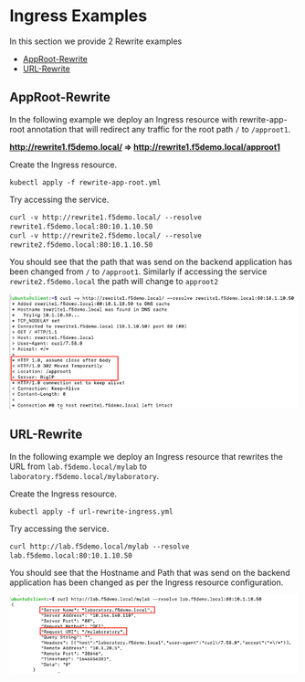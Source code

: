 # Ingress Examples

In this section we provide 2 Rewrite examples

- [AppRoot-Rewrite](#AppRoot-Rewrite)
- [URL-Rewrite](#URL-Rewrite)

## AppRoot-Rewrite
In the following example we deploy an Ingress resource with rewrite-app-root annotation that will redirect any traffic for the root path `/` to `/approot1`.

__http://rewrite1.f5demo.local/ => http://rewrite1.f5demo.local/approot1__

Create the Ingress resource.
```
kubectl apply -f rewrite-app-root.yml
```

Try accessing the service.

```
curl -v http://rewrite1.f5demo.local/ --resolve rewrite1.f5demo.local:80:10.1.10.50
curl -v http://rewrite2.f5demo.local/ --resolve rewrite2.f5demo.local:80:10.1.10.50
```

You should see that the path that was send on the backend application has been changed from `/` to `/approot1`.
Similarly if accessing the service `rewrite2.f5demo.local` the path will change to `approot2`

![approot-rewrite-output](images/approot-rewrite-output.png)


## URL-Rewrite
In the following example we deploy an Ingress resource that rewrites the URL from `lab.f5demo.local/mylab` to `laboratory.f5demo.local/mylaboratory`.

Create the Ingress resource.
```
kubectl apply -f url-rewrite-ingress.yml
```

Try accessing the service.
```
curl http://lab.f5demo.local/mylab --resolve lab.f5demo.local:80:10.1.10.50
```

You should see that the Hostname and Path that was send on the backend application has been changed as per the Ingress resource configuration.

![url-rewrite-output](images/url-rewrite-output.png)

